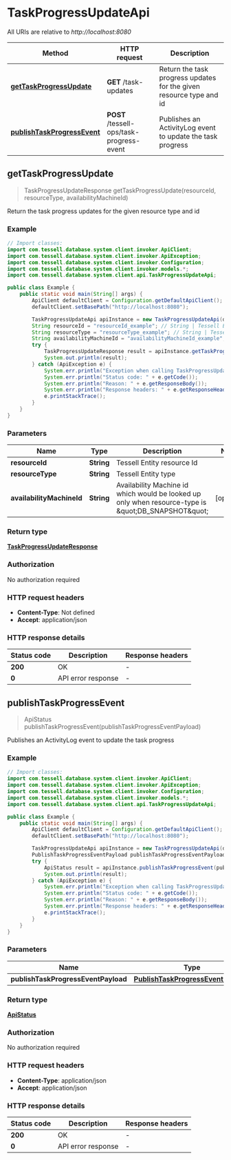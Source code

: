 # TaskProgressUpdateApi

All URIs are relative to *http://localhost:8080*

Method | HTTP request | Description
------------- | ------------- | -------------
[**getTaskProgressUpdate**](TaskProgressUpdateApi.md#getTaskProgressUpdate) | **GET** /task-updates | Return the task progress updates for the given resource type and id
[**publishTaskProgressEvent**](TaskProgressUpdateApi.md#publishTaskProgressEvent) | **POST** /tessell-ops/task-progress-event | Publishes an ActivityLog event to update the task progress



## getTaskProgressUpdate

> TaskProgressUpdateResponse getTaskProgressUpdate(resourceId, resourceType, availabilityMachineId)

Return the task progress updates for the given resource type and id

### Example

```java
// Import classes:
import com.tessell.database.system.client.invoker.ApiClient;
import com.tessell.database.system.client.invoker.ApiException;
import com.tessell.database.system.client.invoker.Configuration;
import com.tessell.database.system.client.invoker.models.*;
import com.tessell.database.system.client.api.TaskProgressUpdateApi;

public class Example {
    public static void main(String[] args) {
        ApiClient defaultClient = Configuration.getDefaultApiClient();
        defaultClient.setBasePath("http://localhost:8080");

        TaskProgressUpdateApi apiInstance = new TaskProgressUpdateApi(defaultClient);
        String resourceId = "resourceId_example"; // String | Tessell Entity resource Id
        String resourceType = "resourceType_example"; // String | Tessell Entity type
        String availabilityMachineId = "availabilityMachineId_example"; // String | Availability Machine id which would be looked up only when resource-type is \"DB_SNAPSHOT\"
        try {
            TaskProgressUpdateResponse result = apiInstance.getTaskProgressUpdate(resourceId, resourceType, availabilityMachineId);
            System.out.println(result);
        } catch (ApiException e) {
            System.err.println("Exception when calling TaskProgressUpdateApi#getTaskProgressUpdate");
            System.err.println("Status code: " + e.getCode());
            System.err.println("Reason: " + e.getResponseBody());
            System.err.println("Response headers: " + e.getResponseHeaders());
            e.printStackTrace();
        }
    }
}
```

### Parameters


Name | Type | Description  | Notes
------------- | ------------- | ------------- | -------------
 **resourceId** | **String**| Tessell Entity resource Id |
 **resourceType** | **String**| Tessell Entity type |
 **availabilityMachineId** | **String**| Availability Machine id which would be looked up only when resource-type is \&quot;DB_SNAPSHOT\&quot; | [optional]

### Return type

[**TaskProgressUpdateResponse**](TaskProgressUpdateResponse.md)

### Authorization

No authorization required

### HTTP request headers

- **Content-Type**: Not defined
- **Accept**: application/json


### HTTP response details
| Status code | Description | Response headers |
|-------------|-------------|------------------|
| **200** | OK |  -  |
| **0** | API error response |  -  |


## publishTaskProgressEvent

> ApiStatus publishTaskProgressEvent(publishTaskProgressEventPayload)

Publishes an ActivityLog event to update the task progress

### Example

```java
// Import classes:
import com.tessell.database.system.client.invoker.ApiClient;
import com.tessell.database.system.client.invoker.ApiException;
import com.tessell.database.system.client.invoker.Configuration;
import com.tessell.database.system.client.invoker.models.*;
import com.tessell.database.system.client.api.TaskProgressUpdateApi;

public class Example {
    public static void main(String[] args) {
        ApiClient defaultClient = Configuration.getDefaultApiClient();
        defaultClient.setBasePath("http://localhost:8080");

        TaskProgressUpdateApi apiInstance = new TaskProgressUpdateApi(defaultClient);
        PublishTaskProgressEventPayload publishTaskProgressEventPayload = new PublishTaskProgressEventPayload(); // PublishTaskProgressEventPayload | 
        try {
            ApiStatus result = apiInstance.publishTaskProgressEvent(publishTaskProgressEventPayload);
            System.out.println(result);
        } catch (ApiException e) {
            System.err.println("Exception when calling TaskProgressUpdateApi#publishTaskProgressEvent");
            System.err.println("Status code: " + e.getCode());
            System.err.println("Reason: " + e.getResponseBody());
            System.err.println("Response headers: " + e.getResponseHeaders());
            e.printStackTrace();
        }
    }
}
```

### Parameters


Name | Type | Description  | Notes
------------- | ------------- | ------------- | -------------
 **publishTaskProgressEventPayload** | [**PublishTaskProgressEventPayload**](PublishTaskProgressEventPayload.md)|  |

### Return type

[**ApiStatus**](ApiStatus.md)

### Authorization

No authorization required

### HTTP request headers

- **Content-Type**: application/json
- **Accept**: application/json


### HTTP response details
| Status code | Description | Response headers |
|-------------|-------------|------------------|
| **200** | OK |  -  |
| **0** | API error response |  -  |

